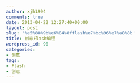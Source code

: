 ```yaml
---
author: xjh1994
comments: true
date: 2013-04-22 12:27:40+00:00
layout: post
slug: '%e5%88%9b%e6%84%8fflash%e7%bc%96%e7%a8%8b'
title: 创意Flash编程
wordpress_id: 90
categories:
- 创意
tags:
- Flash
- 创意
---
```



